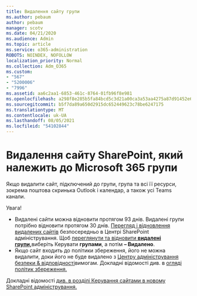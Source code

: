 ```yaml
---
title: Видалення сайту групи
ms.author: pebaum
author: pebaum
manager: scotv
ms.date: 04/21/2020
ms.audience: Admin
ms.topic: article
ms.service: o365-administration
ROBOTS: NOINDEX, NOFOLLOW
localization_priority: Normal
ms.collection: Adm_O365
ms.custom:
- "567"
- "5200006"
- "7996"
ms.assetid: aa6c2aa1-6853-461c-8764-01fb96f8e981
ms.openlocfilehash: a298f8e285b5fa84bcd5c3d21a00ca3a53aa4275a87d91452e6c41587fd20e7b
ms.sourcegitcommit: b5f7da89a650d2915dc652449623c78be6247175
ms.translationtype: MT
ms.contentlocale: uk-UA
ms.lasthandoff: 08/05/2021
ms.locfileid: "54102844"
---
```

# <a name="delete-a-sharepoint-site-that-belongs-to-a-microsoft-365-group"></a>Видалення сайту SharePoint, який належить до Microsoft 365 групи

Якщо видалити сайт, підключений до групи, група та всі її ресурси, зокрема поштова скринька Outlook і календар, а також усі Teams канали.
  
Увага!

- Видалені сайти можна відновити протягом 93 днів. Видалені групи потрібно відновити протягом 30 днів. [Перегляд і відновлення видалених сайтів](https://admin.microsoft.com/sharepoint?page=recyclebin&modern=true) безпосередньо в Центрі SharePoint адміністрування. Щоб [переглянути та відновити **видалені групи,**](https://admin.microsoft.com/Adminportal/Home?source=applauncher#/deletedgroups)виберіть Керувати **групами**, а потім **– Видалено**.
- Якщо сайт входить до політики збереження, його не можна видалити, доки його не буде видалено з [Центру адміністрування безпеки & відповідності](https://protection.office.com/?rfr=AdminCenter#/retention)вимогам. Докладні відомості див. в [огляді політик збереження.](/microsoft-365/compliance/retention-policies)
  
Докладні відомості [див. в розділі Керування сайтами в новому SharePoint адміністрування.](/sharepoint/manage-sites-in-new-admin-center)
